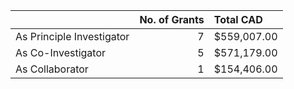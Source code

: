 |                           |   No. of Grants | Total CAD   |
|:--------------------------|----------------:|:------------|
| As Principle Investigator |               7 | $559,007.00 |
| As Co-Investigator        |               5 | $571,179.00 |
| As Collaborator           |               1 | $154,406.00 |